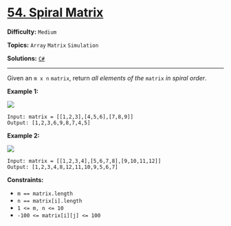 # [54. Spiral Matrix](https://leetcode.com/problems/spiral-matrix/)

**Difficulty:** `Medium`

**Topics:** `Array` `Matrix` `Simulation`

**Solutions:** [`C#`](../../src/csharp/challenges/Problems/SpiralMatrix.cs)

---

Given an `m x n` `matrix`, return *all elements of the* `matrix` *in spiral order*.

**Example 1:**

![](https://assets.leetcode.com/uploads/2020/11/13/spiral1.jpg)

```
Input: matrix = [[1,2,3],[4,5,6],[7,8,9]]
Output: [1,2,3,6,9,8,7,4,5]
```

**Example 2:**

![](https://assets.leetcode.com/uploads/2020/11/13/spiral.jpg)

```
Input: matrix = [[1,2,3,4],[5,6,7,8],[9,10,11,12]]
Output: [1,2,3,4,8,12,11,10,9,5,6,7]
```

**Constraints:**

* `m == matrix.length`
* `n == matrix[i].length`
* `1 <= m, n <= 10`
* `-100 <= matrix[i][j] <= 100`